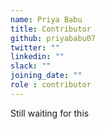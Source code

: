 ```yaml
---
name: Priya Babu
title: Contributor
github: priyababu07
twitter: ""
linkedin: ""
slack: ""
joining_date: ""
role : contributor
---
```


Still waiting for this
